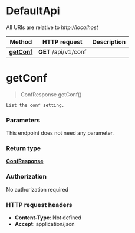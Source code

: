# DefaultApi

All URIs are relative to *http://localhost*

| Method | HTTP request | Description |
|------------- | ------------- | -------------|
| [**getConf**](DefaultApi.md#getConf) | **GET** /api/v1/conf |  |


<a name="getConf"></a>
# **getConf**
> ConfResponse getConf()



    List the conf setting.

### Parameters
This endpoint does not need any parameter.

### Return type

[**ConfResponse**](../Models/ConfResponse.md)

### Authorization

No authorization required

### HTTP request headers

- **Content-Type**: Not defined
- **Accept**: application/json

